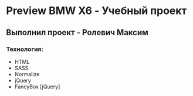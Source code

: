 # Preview BMW X6 - Учебный проект

## Выполнил проект - Ролевич Максим

### Технология:

- HTML
- SASS
- Normalize
- jQuery
- FancyBox [jQuery]
